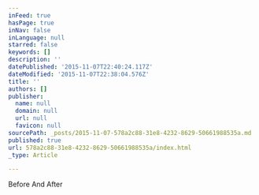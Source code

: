 ```yaml
---
inFeed: true
hasPage: true
inNav: false
inLanguage: null
starred: false
keywords: []
description: ''
datePublished: '2015-11-07T22:40:24.117Z'
dateModified: '2015-11-07T22:38:04.576Z'
title: ''
authors: []
publisher:
  name: null
  domain: null
  url: null
  favicon: null
sourcePath: _posts/2015-11-07-578a2c88-31e8-4232-8629-50661988535a.md
published: true
url: 578a2c88-31e8-4232-8629-50661988535a/index.html
_type: Article

---
```

Before And After